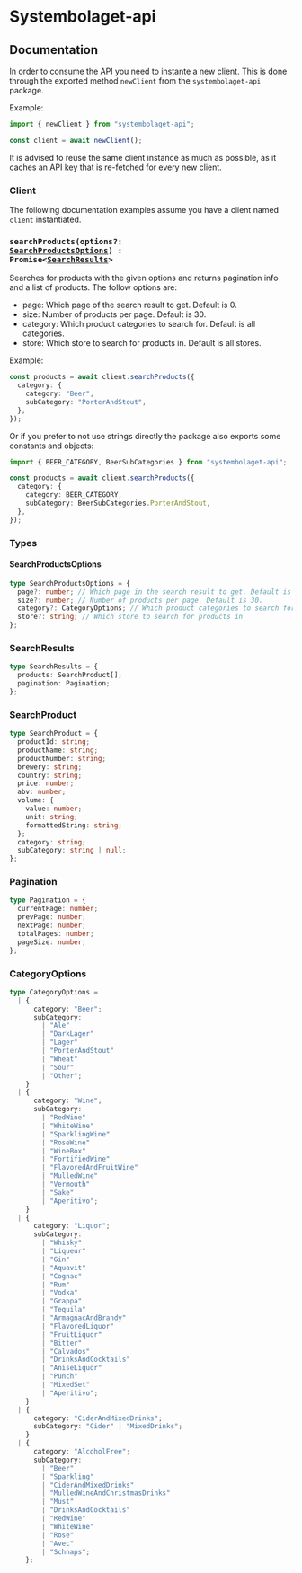 # Systembolaget-api

## Documentation

In order to consume the API you need to instante a new client. This is done through the exported method `newClient` from the `systembolaget-api` package.

Example:

```ts
import { newClient } from "systembolaget-api";

const client = await newClient();
```

It is advised to reuse the same client instance as much as possible, as it caches an API key that is re-fetched for every new client.

### Client

The following documentation examples assume you have a client named `client` instantiated.

### <code>searchProducts(options?: [SearchProductsOptions](#SearchProductsOptions)) : Promise<[SearchResults](#SearchResults)></code>

Searches for products with the given options and returns pagination info and a list of products.
The follow options are:

- page: Which page of the search result to get. Default is 0.
- size: Number of products per page. Default is 30.
- category: Which product categories to search for. Default is all categories.
- store: Which store to search for products in. Default is all stores.

Example:

```ts
const products = await client.searchProducts({
  category: {
    category: "Beer",
    subCategory: "PorterAndStout",
  },
});
```

Or if you prefer to not use strings directly the package also exports some constants and objects:

```ts
import { BEER_CATEGORY, BeerSubCategories } from "systembolaget-api";

const products = await client.searchProducts({
  category: {
    category: BEER_CATEGORY,
    subCategory: BeerSubCategories.PorterAndStout,
  },
});
```

### Types

#### SearchProductsOptions

```ts
type SearchProductsOptions = {
  page?: number; // Which page in the search result to get. Default is 0.
  size?: number; // Number of products per page. Default is 30.
  category?: CategoryOptions; // Which product categories to search for.
  store?: string; // Which store to search for products in
};
```

### SearchResults

```ts
type SearchResults = {
  products: SearchProduct[];
  pagination: Pagination;
};
```

### SearchProduct

```ts
type SearchProduct = {
  productId: string;
  productName: string;
  productNumber: string;
  brewery: string;
  country: string;
  price: number;
  abv: number;
  volume: {
    value: number;
    unit: string;
    formattedString: string;
  };
  category: string;
  subCategory: string | null;
};
```

### Pagination

```ts
type Pagination = {
  currentPage: number;
  prevPage: number;
  nextPage: number;
  totalPages: number;
  pageSize: number;
};
```

### CategoryOptions

```ts
type CategoryOptions =
  | {
      category: "Beer";
      subCategory:
        | "Ale"
        | "DarkLager"
        | "Lager"
        | "PorterAndStout"
        | "Wheat"
        | "Sour"
        | "Other";
    }
  | {
      category: "Wine";
      subCategory:
        | "RedWine"
        | "WhiteWine"
        | "SparklingWine"
        | "RoseWine"
        | "WineBox"
        | "FortifiedWine"
        | "FlavoredAndFruitWine"
        | "MulledWine"
        | "Vermouth"
        | "Sake"
        | "Aperitivo";
    }
  | {
      category: "Liquor";
      subCategory:
        | "Whisky"
        | "Liqueur"
        | "Gin"
        | "Aquavit"
        | "Cognac"
        | "Rum"
        | "Vodka"
        | "Grappa"
        | "Tequila"
        | "ArmagnacAndBrandy"
        | "FlavoredLiquor"
        | "FruitLiquor"
        | "Bitter"
        | "Calvados"
        | "DrinksAndCocktails"
        | "AniseLiquor"
        | "Punch"
        | "MixedSet"
        | "Aperitivo";
    }
  | {
      category: "CiderAndMixedDrinks";
      subCategory: "Cider" | "MixedDrinks";
    }
  | {
      category: "AlcoholFree";
      subCategory:
        | "Beer"
        | "Sparkling"
        | "CiderAndMixedDrinks"
        | "MulledWineAndChristmasDrinks"
        | "Must"
        | "DrinksAndCocktails"
        | "RedWine"
        | "WhiteWine"
        | "Rose"
        | "Avec"
        | "Schnaps";
    };
```
